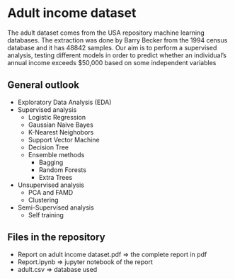 # Adult income dataset
The adult dataset comes from the USA repository machine learning databases. The extraction was done by Barry Becker from the 1994 census database and it has 48842 samples. Our aim is to perform a supervised analysis, testing different models in order to predict whether an individual’s annual income exceeds $50,000 based on some independent variables

## General outlook
- Exploratory Data Analysis (EDA)
- Supervised analysis
  * Logistic Regression
  * Gaussian Naive Bayes
  * K-Nearest Neighobors
  * Support Vector Machine
  * Decision Tree
  * Ensemble methods
    * Bagging
    * Random Forests
    * Extra Trees
- Unsupervised analysis
  * PCA and FAMD
  * Clustering
- Semi-Supervised analysis
  * Self training

## Files in the repository
- Report on adult income dataset.pdf => the complete report in pdf
- Report.ipynb => jupyter notebook of the report
- adult.csv => database used
